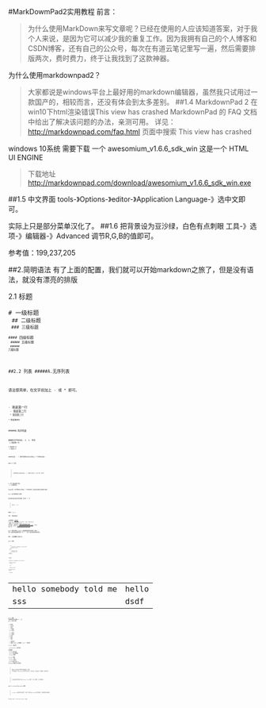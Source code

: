 #MarkDowmPad2实用教程
前言：

>为什么使用MarkDown来写文章呢？已经在使用的人应该知道答案，对于我个人来说，是因为它可以减少我的重复工作。因为我拥有自己的个人博客和CSDN博客，还有自己的公众号，每次在有道云笔记里写一遍，然后需要排版两次，费时费力，终于让我找到了这款神器。

为什么使用markdownpad2？

>大家都说是windows平台上最好用的markdown编辑器，虽然我只试用过一款国产的，相较而言，还没有体会到太多差别。
##1.4 MarkdownPad 2 在win10下html渲染错误This view has crashed
MarkdownPad 的 FAQ 文档中给出了解决该问题的办法，亲测可用。 
详见：http://markdownpad.com/faq.html 页面中搜索 This view has crashed

windows 10系统 需要下载 一个 awesomium_v1.6.6_sdk_win 这是一个 HTML UI ENGINE

>下载地址 http://markdownpad.com/download/awesomium_v1.6.6_sdk_win.exe

##1.5 中文界面
tools-》Options-》editor-》Application Language-》选中文即可。

实际上只是部分菜单汉化了。
##1.6 把背景设为豆沙绿，白色有点刺眼
工具-》选项-》编辑器-》Advanced 调节R,G,B的值即可。

参考值：199,237,205

##2.简明语法
有了上面的配置，我们就可以开始markdown之旅了，但是没有语法，就没有漂亮的排版

2.1 标题

<code># 一级标题<br>
<code>## 二级标题<br>
<code>### 三级标题<br>
<code>#### 四级标题<br>
<code>##### 五级标题<br>
<code>###### 六级标题

##2.2 列表
#####A.无序列表

<code>语法很简单，在文字前加上 - 或 * 即可。

<code>- 我是第一行<br>
<code>- 我是第二行<br>
<code>* 我是第三行<br>
<code>* 我是第四行<br>

#####B.有序列表

<code>直接在文字前加1. 2. 3. 符号 <br>
<code>1.我是第一行 <br>
<code>2.我是第二行 <br>
<code>3.我是第三行

#####注意：- * 等符号要和文字之间加上一个字符的空格！

##2.3 引用
>只需要在文本前加入 > 这种尖括号（大于号）即可

<code>1> 我一直在使用引用。<br>
<code>2> 从开始到现在。

#####注意：>符号要和文字之间加上一个字符的空格！而且是在英文输入法的条件下输入！

##2.4 图片和链接图片与链接

插入链接与插入图片的语法很像，区别在一个 !号

>图片为：\!\[]\()
<br>
链接为：\[]\()

示例： 
我是美女图片

点击链接到:
[美女图片](http://b.hiphotos.baidu.com/image/pic/item/0823dd54564e925838c205c89982d158ccbf4e26.jpg)
I get 10 times more traffic from [Google][]<br> than from
[Yahoo][] or [MSN][].
  [google]: http://google.com/        "Google"
  [yahoo]:  http://search.yahoo.com/  "Yahoo Search"
  [msn]:    http://search.msn.com/    "MSN Search"

##2.5 粗体与斜体
Markdown 的粗体和斜体也非常简单，用两个 * 包含一段文本就是粗体的语法，用一个 * 包含一段文本就是斜体的语法。

例如： 
这里是**粗体** 这里是*斜体*

##2.6 表格

```<table>
   <tr>
      <td>hello somebody told me</td>
    <td>hello</td>
  </tr>
  <tr>
      <td>sss</td>
     <td>dsdf</td>
 </tr>
</table>
```


`<table>`
<br>
  ` <tr>`
<br>
     ` <td>hello somebody told me</td>`
	<br>
   ` <td>hello</td>`
<br>
`  </tr>`
<br>
 ` <tr>`
<br>
    `  <td>sss</td>`
<br>
     `<td>dsdf</td>`
<br>
`</tr>`
<br>
`</table>`


<table>
  <tr>
      <td>hello somebody told me</td>
      <td>hello</td>
  </tr>
  <tr>
      <td>sss</td>
      <td>dsdf</td>
  </tr>
</table>
##2.8 横线
分割线的语法只需要三个 * 号。
## 2.9 转义字符

\\\ 反斜杠 <br>
\\` 反引号 <br>
\\* 星号   <br>
\\_ 下划线 <br>
\\{} 大括号 <br>
\\[] 中括号 <br>
\\() 小括号 <br>
\\# 井号 <br>
\\+ 加号 <br>
\\- 减号 <br>
\\. 英文句号 <br>
\\! 感叹号 
##2.10 快捷键
ctrl+1 一级标题 <br>
ctrl+2 二级标题 <br>
····<br>
ctrl+shift+o 有序列表<br>
ctrl+u 无序列表<br>
ctrl+g 插入图片<br>
ctrl+l 插入超链接<br>
Ctrl+B　粗体 <br>
Ctrl+I　斜体<br>
Ctrl+Q　引用 <br>
Ctrl+K　代码块<br>
#4.个人需求
###4.1 markdown与微信公众号排版
>微信公众号和知乎答题的排版都是一样的。<br>方法就是用一款markdown软件写完文章，复制过去，然后使用一款神器，秒转格式。

>它就是谷歌浏览器上的Markdown Here插件，怎么下载呢，自己翻墙吧。

###4.2 markdown与wordpress排版
>wordpress的排版也是同理，先找一款支持markdown语法的插件，直接用插件来排版。

<p>Please don't use any <code>&lt;blink&gt;</code> tags.</p>



 
